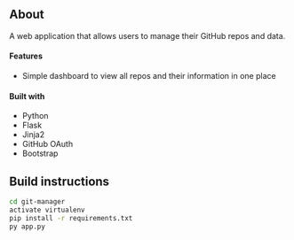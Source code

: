 ## About
A web application that allows users to manage their GitHub repos and data.

#### Features
- Simple dashboard to view all repos and their information in one place

#### Built with
- Python
- Flask
- Jinja2
- GitHub OAuth
- Bootstrap

## Build instructions
```bash
cd git-manager
activate virtualenv
pip install -r requirements.txt
py app.py
```
